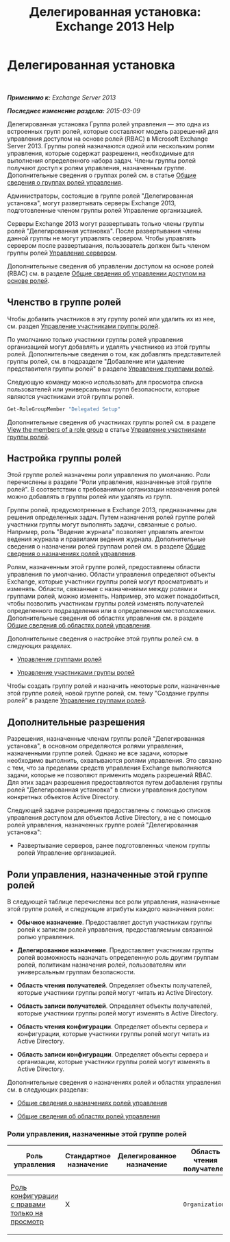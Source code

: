 ﻿---
title: 'Делегированная установка: Exchange 2013 Help'
TOCTitle: Делегированная установка
ms:assetid: 49362059-e53f-4135-ad2b-9edfbfff9a1e
ms:mtpsurl: https://technet.microsoft.com/ru-ru/library/Dd876881(v=EXCHG.150)
ms:contentKeyID: 50487976
ms.date: 05/22/2018
mtps_version: v=EXCHG.150
ms.translationtype: MT
---

# Делегированная установка

 

_**Применимо к:** Exchange Server 2013_

_**Последнее изменение раздела:** 2015-03-09_

Делегированная установка Группа ролей управления — это одна из встроенных групп ролей, которые составляют модель разрешений для управления доступом на основе ролей (RBAC) в Microsoft Exchange Server 2013. Группы ролей назначаются одной или нескольким ролям управления, которые содержат разрешения, необходимые для выполнения определенного набора задач. Члены группы ролей получают доступ к ролям управления, назначенным группе. Дополнительные сведения о группах ролей см. в статье [Общие сведения о группах ролей управления](understanding-management-role-groups-exchange-2013-help.md).

Администраторы, состоящие в группе ролей "Делегированная установка", могут развертывать серверы Exchange 2013, подготовленные членом группы ролей Управление организацией.

Серверы Exchange 2013 могут развертывать только члены группы ролей "Делегированная установка". После развертывания члены данной группы не могут управлять сервером. Чтобы управлять сервером после развертывания, пользователь должен быть членом группы ролей [Управление сервером](server-management-exchange-2013-help.md).

Дополнительные сведения об управлении доступом на основе ролей (RBAC) см. в разделе [Общие сведения об управлении доступом на основе ролей](understanding-role-based-access-control-exchange-2013-help.md).

## Членство в группе ролей

Чтобы добавить участников в эту группу ролей или удалить их из нее, см. раздел [Управление участниками группы ролей](manage-role-group-members-exchange-2013-help.md).

По умолчанию только участники группы ролей управления организацией могут добавлять и удалять участников из этой группы ролей. Дополнительные сведения о том, как добавлять представителей группы ролей, см. в подразделе "Добавление или удаление представителя группы ролей" в разделе [Управление группами ролей](manage-role-groups-exchange-2013-help.md).

Следующую команду можно использовать для просмотра списка пользователей или универсальных групп безопасности, которые являются участниками этой группы ролей.

```powershell
Get-RoleGroupMember "Delegated Setup"
```

Дополнительные сведения об участниках группы ролей см. в разделе [View the members of a role group](manage-role-group-members-exchange-2013-help.md) в статье [Управление участниками группы ролей](manage-role-group-members-exchange-2013-help.md).

## Настройка группы ролей

Этой группе ролей назначены роли управления по умолчанию. Роли перечислены в разделе "Роли управления, назначенные этой группе ролей". В соответствии с требованиями организации назначения ролей можно добавлять в группы ролей или удалять из групп.

Группы ролей, предусмотренные в Exchange 2013, предназначены для решения определенных задач. Путем назначения ролей группе ролей участники группы могут выполнять задачи, связанные с ролью. Например, роль "Ведение журнала" позволяет управлять агентом ведения журнала и правилами ведения журнала. Дополнительные сведения о назначении ролей группам ролей см. в разделе [Общие сведения о назначениях ролей управления](understanding-management-role-assignments-exchange-2013-help.md).

Ролям, назначенным этой группе ролей, предоставлены области управления по умолчанию. Области управления определяют объекты Exchange, которые участники группы ролей могут просматривать и изменять. Области, связанные с назначениями между ролями и группами ролей, можно изменять. Например, это может понадобиться, чтобы позволить участникам группы ролей изменять получателей определенного подразделения или в определенном местоположении. Дополнительные сведения об областях управления см. в разделе [Общие сведения об областях ролей управления](understanding-management-role-scopes-exchange-2013-help.md).

Дополнительные сведения о настройке этой группы ролей см. в следующих разделах.

  - [Управление группами ролей](manage-role-groups-exchange-2013-help.md)

  - [Управление участниками группы ролей](manage-role-group-members-exchange-2013-help.md)

Чтобы создать группу ролей и назначить некоторые роли, назначенные этой группе ролей, новой группе ролей, см. тему "Создание группы ролей" в разделе [Управление группами ролей](manage-role-groups-exchange-2013-help.md).

## Дополнительные разрешения

Разрешения, назначенные членам группы ролей "Делегированная установка", в основном определяются ролями управления, назначенными группе ролей. Однако не все задачи, которые необходимо выполнить, охватываются ролями управления. Это связано с тем, что за пределами средств управления Exchange выполняются задачи, которые не позволяют применить модель разрешений RBAC. Для этих задач разрешения предоставляются путем добавления группы ролей "Делегированная установка" в списки управления доступом конкретных объектов Active Directory.

Следующей задаче разрешения предоставлены с помощью списков управления доступом для объектов Active Directory, а не с помощью ролей управления, назначенных группе ролей "Делегированная установка":

  - Развертывание серверов, ранее подготовленных членом группы ролей Управление организацией.

## Роли управления, назначенные этой группе ролей

В следующей таблице перечислены все роли управления, назначенные этой группе ролей, и следующие атрибуты каждого назначения роли:

  - **Обычное назначение**. Предоставляет доступ участникам группы ролей к записям ролей управления, предоставляемым связанной ролью управления.

  - **Делегированное назначение**. Предоставляет участникам группы ролей возможность назначать определенную роль другим группам ролей, политикам назначения ролей, пользователям или универсальным группам безопасности.

  - **Область чтения получателей**. Определяет объекты получателей, которые участники группы ролей могут читать из Active Directory.

  - **Область записи получателей**. Определяет объекты получателей, которые участники группы ролей могут изменять в Active Directory.

  - **Область чтения конфигурации**. Определяет объекты сервера и конфигурации, которые участники группы ролей могут читать из Active Directory.

  - **Область записи конфигурации**. Определяет объекты сервера и организации, которые участники группы ролей могут изменять в Active Directory.

Дополнительные сведения о назначениях ролей и областях управления см. в следующих разделах:

  - [Общие сведения о назначениях ролей управления](understanding-management-role-assignments-exchange-2013-help.md)

  - [Общие сведения об областях ролей управления](understanding-management-role-scopes-exchange-2013-help.md)

### Роли управления, назначенные этой группе ролей

<table style="width:100%;">
<colgroup>
<col style="width: 14%" />
<col style="width: 14%" />
<col style="width: 14%" />
<col style="width: 14%" />
<col style="width: 14%" />
<col style="width: 14%" />
<col style="width: 14%" />
</colgroup>
<thead>
<tr class="header">
<th>Роль управления</th>
<th>Стандартное назначение</th>
<th>Делегированное назначение</th>
<th>Область чтения получателей</th>
<th>Область записи получателей</th>
<th>Область чтения конфигурации</th>
<th>Область записи конфигурации</th>
</tr>
</thead>
<tbody>
<tr class="odd">
<td><p><a href="view-only-configuration-role-exchange-2013-help.md">Роль конфигурации с правами только на просмотр</a></p></td>
<td><p>X</p></td>
<td><p></p></td>
<td><p><code>Organization</code></p></td>
<td><p><code>None</code></p></td>
<td><p><code>OrganizationConfig</code></p></td>
<td><p><code>None</code></p></td>
</tr>
</tbody>
</table>

